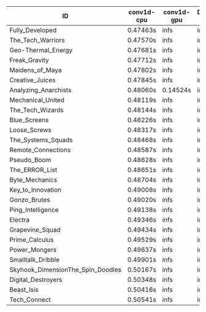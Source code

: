 |ID|conv1d-cpu|conv1d-gpu|DWSPConv2D-gpu|gemm-gpu|avg|
|-|-|-|-|-|-|
|Fully_Developed|0.47463s|infs|infs|4.49207s|infs|
|The_Tech_Warriors|0.47570s|infs|infs|4.70516s|infs|
|Geo-Thermal_Energy|0.47681s|infs|infs|4.65403s|infs|
|Freak_Gravity|0.47712s|infs|infs|4.54859s|infs|
|Maidens_of_Maya|0.47802s|infs|infs|4.51350s|infs|
|Creative_Juices|0.47845s|infs|infs|4.53193s|infs|
|Analyzing_Anarchists|0.48060s|0.14524s|infs|4.60859s|infs|
|Mechanical_United|0.48119s|infs|infs|4.59037s|infs|
|The_Tech_Wizards|0.48144s|infs|infs|4.63484s|infs|
|Blue_Screens|0.48226s|infs|infs|4.67594s|infs|
|Loose_Screws|0.48317s|infs|infs|4.54377s|infs|
|The_Systems_Squads|0.48468s|infs|infs|4.57324s|infs|
|Remote_Connections|0.48587s|infs|infs|4.55521s|infs|
|Pseudo_Boom|0.48628s|infs|infs|4.58254s|infs|
|The_ERROR_List|0.48651s|infs|infs|4.56274s|infs|
|Byte_Mechanics|0.48704s|infs|infs|4.66769s|infs|
|Key_to_Innovation|0.49008s|infs|infs|4.59260s|infs|
|Gonzo_Brutes|0.49020s|infs|infs|4.61538s|infs|
|Ping_Intelligence|0.49138s|infs|infs|4.52741s|infs|
|Electra|0.49346s|infs|infs|4.55398s|infs|
|Grapevine_Squad|0.49434s|infs|infs|4.51525s|infs|
|Prime_Calculus|0.49529s|infs|infs|4.54241s|infs|
|Power_Mongers|0.49637s|infs|infs|4.57243s|infs|
|Smalltalk_Dribble|0.49901s|infs|infs|4.75463s|infs|
|Skyhook_DimensionThe_Spin_Doodles|0.50167s|infs|infs|4.54045s|infs|
|Digital_Destroyers|0.50348s|infs|infs|4.74597s|infs|
|Beast_Isis|0.50416s|infs|infs|4.78136s|infs|
|Tech_Connect|0.50541s|infs|infs|4.82422s|infs|
